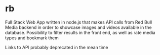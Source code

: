 # rb

Full Stack Web App written in node.js that makes API calls from Red Bull Media backend in order to showcase images and videos available in the database. Possibility to filter results in the front end, as well as rate media types and bookmark them

Links to API probably deprecated in the mean time
